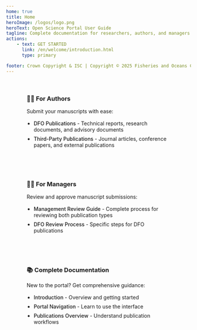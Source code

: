 ```yaml
---
home: true
title: Home
heroImage: /logos/logo.png
heroText: Open Science Portal User Guide
tagline: Complete documentation for researchers, authors, and managers
actions:
    - text: GET STARTED
      link: /en/welcome/introduction.html
      type: primary

footer: Crown Copyright & ISC | Copyright © 2025 Fisheries and Oceans Canada
---
```


<div class="custom-cards">
  <div class="card">
    <h3>👩‍🔬 For Authors</h3>
    <p>Submit your manuscripts with ease:</p>
    <ul>
      <li><router-link to="/en/dfo/manuscript-record-form.html">DFO Publications</router-link> - Technical reports, research documents, and advisory documents</li>
      <li><router-link to="/en/third-party/manuscript-record-form.html">Third-Party Publications</router-link> - Journal articles, conference papers, and external publications</li>
    </ul>
  </div>

  <div class="card">
    <h3>👨‍💼 For Managers</h3>
    <p>Review and approve manuscript submissions:</p>
    <ul>
      <li><router-link to="/en/user-guide/management-review-overview.html">Management Review Guide</router-link> - Complete process for reviewing both publication types</li>
      <li><router-link to="/en/dfo/management-review-process.html">DFO Review Process</router-link> - Specific steps for DFO publications</li>
    </ul>
  </div>

  <div class="card">
    <h3>📚 Complete Documentation</h3>
    <p>New to the portal? Get comprehensive guidance:</p>
    <ul>
      <li><router-link to="/en/welcome/introduction.html">Introduction</router-link> - Overview and getting started</li>
      <li><router-link to="/en/welcome/portal-navigation.html">Portal Navigation</router-link> - Learn to use the interface</li>
      <li><router-link to="/en/user-guide/publications-overview.html">Publications Overview</router-link> - Understand publication workflows</li>
    </ul>
  </div>
</div>

<style>
.custom-cards {
  display: grid;
  grid-template-columns: repeat(auto-fit, minmax(300px, 1fr));
  gap: 2rem;
  margin: 2rem 0;
  padding: 0 2rem;
}

.card {
  background: var(--c-bg-light);
  border: 1px solid var(--c-border);
  border-radius: 8px;
  padding: 1.5rem;
  transition: box-shadow 0.2s ease;
}

.card:hover {
  box-shadow: 0 4px 12px rgba(0, 0, 0, 0.1);
}

.card h3 {
  margin-top: 0;
  color: var(--c-text);
  border-bottom: none;
}

.card p {
  color: var(--c-text-light);
  margin-bottom: 1rem;
}

.card ul {
  margin: 0;
  padding-left: 1.2rem;
}

.card li {
  margin-bottom: 0.5rem;
}

.card a,
.card router-link {
  color: var(--c-brand);
  text-decoration: none;
  font-weight: 500;
}

.card a:hover,
.card router-link:hover {
  text-decoration: underline;
}

@media (max-width: 768px) {
  .custom-cards {
    grid-template-columns: 1fr;
    padding: 0 1rem;
  }
}
</style>

